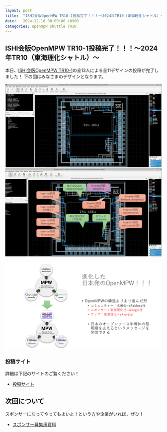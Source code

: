 ```yaml
---
layout: post
title:  "ISHI会版OpenMPW TR10-1投稿完了！！！～2024年TR10（東海理化シャトル）～"
date:   2024-12-18 00:00:00 +0900
categories: openmpw shuttle TR10
---
```

## ISHI会版OpenMPW TR10-1投稿完了！！！～2024年TR10（東海理化シャトル）～

本日、[ISHI会版OpenMPW TR10-1](https://ishi-kai.org/openmpw/shuttle/tr10/2024/10/15/shuttle_ISHI-Kai_OpenMPW-TR10-1_start.html)の全13人による全11デザインの投稿が完了しました！
下の図はみなさまのデザインとなります。

  ![みんなのデザイン](https://github.com/ishi-kai/ISHI-KAI_Multiple_Projects_OpenMPW_TR10-1/raw/main/images/submited_layout.png)
  ![みんなのデザイン名前入り](https://github.com/ishi-kai/ISHI-KAI_Multiple_Projects_OpenMPW_TR10-1/raw/main/images/submited_layout_name.png)

  ![ISHI会版OpenMPW](/assets/images/shuttle/TR10/2024_formation.png)  


### 投稿サイト
詳細は下記のサイトのご覧ください！  
- [投稿サイト](https://github.com/ishi-kai/ISHI-KAI_Multiple_Projects_OpenMPW_TR10-1)  


## 次回について
スポンサーになってやってもよいよ！という方や企業がいれば、ぜひ！  
- [スポンサー募集用資料](https:://www.noritsuna.jp/download/sponsor4shuttle.pdf)

